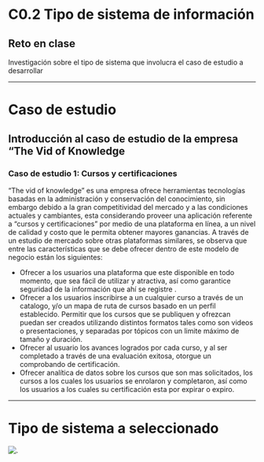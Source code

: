 # C0.2 Tipo de sistema de información
## Reto en clase

Investigación sobre el tipo de sistema que involucra el caso de estudio a desarrollar

___
# Caso de estudio

## Introducción al caso de estudio de la empresa “The Vid of Knowledge
### Caso de estudio 1: Cursos y certificaciones
“The vid of knowledge” es una empresa ofrece herramientas tecnologías basadas en la administración y conservación del conocimiento, sin embargo debido a la gran competitividad del mercado y a las condiciones actuales y cambiantes, esta considerando proveer una aplicación referente a “cursos y certificaciones” por medio de una plataforma en línea, a un nivel de calidad y costo que le permita obtener mayores ganancias. A través de un estudio de mercado sobre otras plataformas similares, se observa que entre las características que se debe ofrecer dentro de este modelo de negocio están los siguientes:

* Ofrecer a los usuarios una plataforma que este disponible en todo momento, que sea fácil de utilizar y atractiva, así como garantice seguridad de la información que ahí se registre .
* Ofrecer a los usuarios inscribirse a un cualquier curso a través de un catalogo, y/o un mapa de ruta de cursos basado en un perfil establecido.
Permitir que los cursos que se publiquen y ofrezcan puedan ser creados utilizando distintos formatos tales como son videos o presentaciones, y separadas por tópicos con un limite máximo de tamaño y duración.
* Ofrecer al usuario los avances logrados por cada curso, y al ser completado a través de una evaluación exitosa, otorgue un comprobando de certificación.
* Ofrecer analítica de datos sobre los cursos que son mas solicitados, los cursos a los cuales los usuarios se enrolaron y completaron, así como los usuarios a los cuales su certificación esta por expirar o expiro.
___ 
 # Tipo de sistema a seleccionado

![.](img/edu.jgp)


